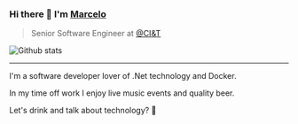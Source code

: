 ### Hi there 👋 I'm [Marcelo](https://www.linkedin.com/in/marcelo-oliveira-0082b8141)

> Senior Software Engineer at [@CI&T](https://github.com/ciandt)

![Github stats](https://github-readme-stats.vercel.app/api?username=mamartins1997&count_private=true&show_icons=true&theme=monokai)


----------------------------------------------------------------

I'm a software developer lover of .Net technology and Docker.

In my time off work I enjoy live music events and quality beer.

Let's drink and talk about technology? 🍻

